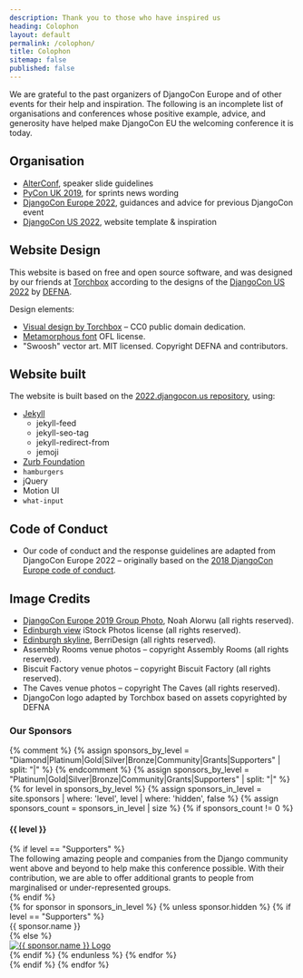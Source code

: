 ```yaml
---
description: Thank you to those who have inspired us
heading: Colophon
layout: default
permalink: /colophon/
title: Colophon
sitemap: false
published: false
---
```


We are grateful to the past organizers of DjangoCon Europe and of other events for their help and inspiration. The following is an incomplete list of organisations and conferences whose positive example, advice, and generosity have helped make DjangoCon EU the welcoming conference it is today.

## Organisation

- [AlterConf](https://www.alterconf.com/speak), speaker slide guidelines
- [PyCon UK 2019](https://pretalx.com/pyconuk-2019/talk/K973NJ/), for sprints news wording
- [DjangoCon Europe 2022](https://2022.djangocon.eu), guidances and advice for previous DjangoCon event
- [DjangoCon US 2022](https://2022.djangocon.us), website template & inspiration

## Website Design

This website is based on free and open source software, and was designed by our friends at [Torchbox](https://torchbox.com/) according to the designs of the [DjangoCon US 2022](https://2022.djangocon.eu) by [DEFNA](https://www.defna.org/).

Design elements:

- [Visual design by Torchbox](https://www.figma.com/file/v1WfquYwTNSkfKZp5Ny51Z/DjangoCon-Europe-2023-Edinburgh-website-design) – CC0 public domain dedication.
- [Metamorphous font](https://fonts.google.com/specimen/Metamorphous/about) OFL license.
- "Swoosh" vector art. MIT licensed. Copyright DEFNA and contributors.

## Website built

The website is built based on the [2022.djangocon.us repository](https://github.com/djangocon/2022.djangocon.us), using:

- [Jekyll](https://jekyllrb.com/)
  - jekyll-feed
  - jekyll-seo-tag
  - jekyll-redirect-from
  - jemoji
- [Zurb Foundation](https://foundation.zurb.com/sites/docs/)
- `hamburgers`
- jQuery
- Motion UI
- `what-input`

## Code of Conduct

- Our code of conduct and the response guidelines are adapted from DjangoCon Europe 2022 – originally based on the [2018 DjangoCon Europe code of conduct](https://github.com/djangocon/2018.djangocon.eu).

## Image Credits

- [DjangoCon Europe 2019 Group Photo](https://twitter.com/PlasmaDray/status/1117143187120885760),
Noah Alorwu (all rights reserved).
- [Edinburgh view](https://www.istockphoto.com/photo/skyline-of-edinburgh-gm1001833188-270772869) iStock Photos license (all rights reserved).
- [Edinburgh skyline](https://www.etsy.com/uk/listing/1170650154/edinburgh-skyline-silhouette-svg-png-eps), BerriDesign (all rights reserved).
- Assembly Rooms venue photos – copyright Assembly Rooms (all rights reserved).
- Biscuit Factory venue photos – copyright Biscuit Factory (all rights reserved).
- The Caves venue photos – copyright The Caves (all rights reserved).
- DjangoCon logo adapted by Torchbox based on assets copyrighted by DEFNA

<div class="partner-footer section-pad">
  <h3 class="v-pad-bottom text-left">Our Sponsors</h3>
  {% comment %}
    {% assign sponsors_by_level = "Diamond|Platinum|Gold|Silver|Bronze|Community|Grants|Supporters" | split: "|" %}
  {% endcomment %}
  {% assign sponsors_by_level = "Platinum|Gold|Silver|Bronze|Community|Grants|Supporters" | split: "|" %}
  {% for level in sponsors_by_level %}
    {% assign sponsors_in_level = site.sponsors | where: 'level', level | where: 'hidden', false %}
    {% assign sponsors_count = sponsors_in_level | size %}
    {% if sponsors_count != 0 %}
    <h4 class="lead min text-center swatch-color-teal">{{ level }}</h4>
    {% if level == "Supporters" %}
      <div class="row partner">
        The following amazing people and companies from the Django community went above and beyond to help make this
        conference possible. With their contribution, we are able to offer additional grants to people from marginalised
        or under-represented groups.
      </div>
    {% endif %}
    <div class="row partner-list">
      {% for sponsor in sponsors_in_level %}
        {% unless sponsor.hidden %}
        {% if level == "Supporters" %}
          <div class="column medium-12 text-center">
            {{ sponsor.name }}
          </div>
        {% else %}
          <div class="partner-block text-center">
            <a href="{{ sponsor.url_target }}">
              <img
                class="partner-logo {{ sponsor.logo_orientation }}"
                src="{{ sponsor.logo }}"
                alt="{{ sponsor.name }} Logo" />
            </a>
          </div>
        {% endif %}
        {% endunless %}
      {% endfor %}
    </div>
    {% endif %}
  {% endfor %}
</div>
